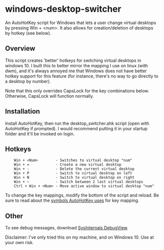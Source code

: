 # windows-desktop-switcher
An AutoHotKey script for Windows that lets a user change virtual desktops by pressing Win + &lt;num>. It also allows for creation/deletion of desktops by hotkey (see below).

## Overview
This script creates 'better' hotkeys for switching virtual desktops in windows 10. I built this to better mirror
the mapping I use on linux (with dwm), and it's always annoyed me that Windows does not have better
hotkey support for this feature (for instance, there's no way to go directly to a desktop by number).

Note that this only overrides CapsLock for the key combinations below. Otherwise, CapsLock will function normally.

## Installation
Install AutoHotKey, then run the desktop_switcher.ahk script (open with AutoHotKey if prompted). I would recommend putting it in your startup folder and it'll be invoked on login.

## Hotkeys
        Win + <Num>        - Switches to virtual desktop "num"
        Win + =            - Create a new virtual desktop
        Win + -            - Delete the current virtual desktop
        Win + P            - Switch to virtual desktop on left
        Win + N            - Switch to virtual desktop on right
        Win + ~            - Switch between 2 last virtual desktops
        Ctrl + Win + <Num> - Move active window to virtual desktop "num"

To change the key mappings, modify the bottom of the script and reload. Be sure to read about the [symbols AutoHotKey uses](https://autohotkey.com/docs/Hotkeys.htm) for key mapping.

## Other
To see debug messages, download [SysInternals DebugView](https://technet.microsoft.com/en-us/sysinternals/debugview).

Disclaimer: I've only tried this on my machine, and on Windows 10. Use at your own risk.